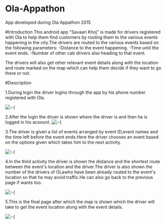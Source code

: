 # Ola-Appathon
App developed during Ola Appathon 2015

#Introduction
This android app "Savaari Khoj" is made for drivers registered with Ola to help them find customers by routing them to the various events happening in the 
city.The drivers are routed to the various events  based on the following parameters:
-Distance to the event happening. 
-Time until the event ends.
-Number of other cab drivers also heading to that event.

The drivers will also get other relevant event details along with the location and route marked on the map which can help them decide if they want to go there or not. 

#Description


1.During login the driver logins through the app by his phone number registered with Ola.


![:-(](https://github.com/Vishanseru9/Ola-Appathon/blob/master/Screenshots/1.png)

2.After the login the driver is shown where the driver is and then he is logged in his acoount.
![:-(](https://github.com/Vishanseru9/Ola-Appathon/blob/master/Screenshots/2.png)

3.The driver is given a list of events arranged by  event ID,event names and the time left before the event 
ends.Here the driver chooses an event based on the options given which takes him to the next activity.


![:-(](https://github.com/Vishanseru9/Ola-Appathon/blob/master/Screenshots/3.png)

4.In the third activity the driver is shown the distance and the shortest route between the event's location and the 
driver.The driver is also shown the number of the drivers of OLawho have been already routed to the event's location so that he may avoid traffic.He can also go back to the previous page if wants too. 


![:-(](https://github.com/Vishanseru9/Ola-Appathon/blob/master/Screenshots/4.png)

5.This is the final page after which the map is shown which the driver will take to get the event location along with the event details.


![:-(](https://github.com/Vishanseru9/Ola-Appathon/blob/master/Screenshots/6.png)

